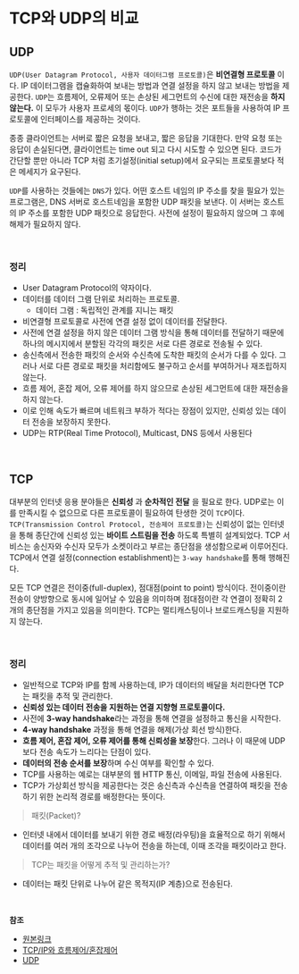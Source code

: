 # TCP와 UDP의 비교

## UDP

`UDP(User Datagram Protocol, 사용자 데이터그램 프로토콜)`은 **비연결형 프로토콜** 이다. IP 데이터그램을 캡슐화하여 보내는 방법과 연결 설정을 하지 않고 보내는 방법을 제공한다. `UDP`는 흐름제어, 오류제어 또는 손상된 세그먼트의 수신에 대한 재전송을 **하지 않는다.** 이 모두가 사용자 프로세의 몫이다. `UDP`가 행하는 것은 포트들을 사용하여 IP 프로토콜에 인터페이스를 제공하는 것이다.

종종 클라이언트는 서버로 짧은 요청을 보내고, 짧은 응답을 기대한다. 만약 요청 또는 응답이 손실된다면, 클라이언트는 time out 되고 다시 시도할 수 있으면 된다. 코드가 간단할 뿐만 아니라 TCP 처럼 초기설정(initial setup)에서 요구되는 프로토콜보다 적은 메세지가 요구된다.

`UDP`를 사용하는 것들에는 `DNS`가 있다. 어떤 호스트 네임의 IP 주소를 찾을 필요가 있는 프로그램은, DNS 서버로 호스트네임을 포함한 UDP 패킷을 보낸다. 이 서버는 호스트의 IP 주소를 포함한 UDP 패킷으로 응답한다. 사전에 설정이 필요하지 않으며 그 후에 해제가 필요하지 않다.

<br/>

### 정리
* User Datagram Protocol의 약자이다.
* 데이터를 데이터 그램 단위로 처리하는 프로토콜.
  * 데이터 그램 : 독립적인 관계를 지니는 패킷
* 비연결형 프로토콜로 사전에 연결 설정 없이 데이터를 전달한다.
* 사전에 연결 설정을 하지 않은 데이터 그램 방식을 통해 데이터를 전달하기 때문에 하나의 메시지에서 분할된 각각의 패킷은 서로 다른 경로로 전송될 수 있다.
* 송신측에서 전송한 패킷의 순서와 수신측에 도착한 패킷의 순서가 다를 수 있다. 그러나 서로 다른 경로로 패킷을 처리함에도 불구하고 순서를 부여하거나 재조립하지 않는다.
* 흐름 제어, 혼잡 제어, 오류 제어를 하지 않으므로 손상된 세그먼트에 대한 재전송을 하지 않는다.
* 이로 인해 속도가 빠르며 네트워크 부하가 적다는 장점이 있지만, 신뢰성 있는 데이터 전송을 보장하지 못한다.
* UDP는 RTP(Real Time Protocol), Multicast, DNS 등에서 사용된다

<br/>

## TCP

대부분의 인터넷 응용 분야들은 **신뢰성** 과 **순차적인 전달** 을 필요로 한다. UDP로는 이를 만족시킬 수 없으므로 다른 프로토콜이 필요하여 탄생한 것이 `TCP`이다. `TCP(Transmission Control Protocol, 전송제어 프로토콜)`는 신뢰성이 없는 인터넷을 통해 종단간에 신뢰성 있는 **바이트 스트림을 전송** 하도록 특별히 설계되었다. TCP 서비스는 송신자와 수신자 모두가 소켓이라고 부르는 종단점을 생성함으로써 이루어진다. TCP에서 연결 설정(connection establishment)는 `3-way handshake`를 통해 행해진다.

모든 TCP 연결은 전이중(full-duplex), 점대점(point to point) 방식이다. 전이중이란 전송이 양방향으로 동시에 일어날 수 있음을 의미하며 점대점이란 각 연결이 정확히 2 개의 종단점을 가지고 있음을 의미한다. TCP는 멀티캐스팅이나 브로드캐스팅을 지원하지 않는다.

<br/>

### 정리
* 일반적으로 TCP와 IP를 함께 사용하는데, IP가 데이터의 배달을 처리한다면 TCP는 패킷을 추적 및 관리한다.
* **신뢰성 있는 데이터 전송을 지원하는 연결 지향형 프로토콜이다.**
* 사전에 **3-way handshake**라는 과정을 통해 연결을 설정하고 통신을 시작한다.
* **4-way handshake** 과정을 통해 연결을 해제(가상 회선 방식)한다.
* **흐름 제어, 혼잡 제어, 오류 제어를 통해 신뢰성을 보장**한다. 그러나 이 때문에 UDP보다 전송 속도가 느리다는 단점이 있다.
* **데이터의 전송 순서를 보장**하며 수신 여부를 확인할 수 있다.
* TCP를 사용하는 예로는 대부분의 웹 HTTP 통신, 이메일, 파일 전송에 사용된다.
* TCP가 가상회선 방식을 제공한다는 것은 송신측과 수신측을 연결하여 패킷을 전송하기 위한 논리적 경로를 배정한다는 뜻이다.

> 패킷(Packet)?
* 인터넷 내에서 데이터를 보내기 위한 경로 배정(라우팅)을 효율적으로 하기 위해서 데이터를 여러 개의 조각으로 나누어 전송을 하는데, 이때 조각을 패킷이라고 한다.

> TCP는 패킷을 어떻게 추적 및 관리하는가?
* 데이터는 패킷 단위로 나누어 같은 목적지(IP 계층)으로 전송된다.

<br/>

**참조**
* [원본링크](https://github.com/JaeYeopHan/Interview_Question_for_Beginner/tree/master/Network#tcp%EC%99%80-udp%EC%9D%98-%EB%B9%84%EA%B5%90)
* [TCP/IP와 흐름제어/혼잡제어](https://gyoogle.dev/blog/computer-science/network/%ED%9D%90%EB%A6%84%EC%A0%9C%EC%96%B4%20&%20%ED%98%BC%EC%9E%A1%EC%A0%9C%EC%96%B4.html)
* [UDP](https://gyoogle.dev/blog/computer-science/network/UDP.html)